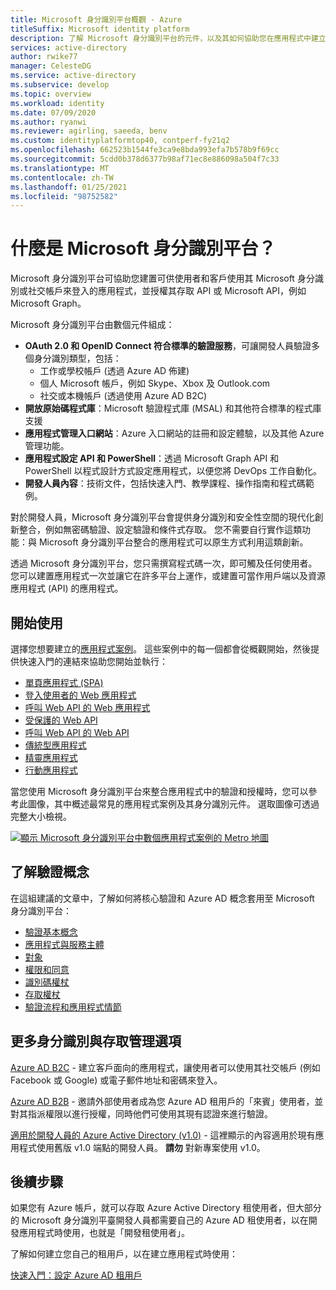 ```yaml
---
title: Microsoft 身分識別平台概觀 - Azure
titleSuffix: Microsoft identity platform
description: 了解 Microsoft 身分識別平台的元件，以及其如何協助您在應用程式中建立身分識別和存取管理 (IAM) 支援。
services: active-directory
author: rwike77
manager: CelesteDG
ms.service: active-directory
ms.subservice: develop
ms.topic: overview
ms.workload: identity
ms.date: 07/09/2020
ms.author: ryanwi
ms.reviewer: agirling, saeeda, benv
ms.custom: identityplatformtop40, contperf-fy21q2
ms.openlocfilehash: 662523b1544fe3ca9e8bda993efa7b578b9f69cc
ms.sourcegitcommit: 5cdd0b378d6377b98af71ec8e886098a504f7c33
ms.translationtype: MT
ms.contentlocale: zh-TW
ms.lasthandoff: 01/25/2021
ms.locfileid: "98752582"
---
```

# <a name="what-is-the-microsoft-identity-platform"></a>什麼是 Microsoft 身分識別平台？

Microsoft 身分識別平台可協助您建置可供使用者和客戶使用其 Microsoft 身分識別或社交帳戶來登入的應用程式，並授權其存取 API 或 Microsoft API，例如 Microsoft Graph。

Microsoft 身分識別平台由數個元件組成：

- **OAuth 2.0 和 OpenID Connect 符合標準的驗證服務**，可讓開發人員驗證多個身分識別類型，包括：
  - 工作或學校帳戶 (透過 Azure AD 佈建)
  - 個人 Microsoft 帳戶，例如 Skype、Xbox 及 Outlook.com
  - 社交或本機帳戶 (透過使用 Azure AD B2C)
- **開放原始碼程式庫**：Microsoft 驗證程式庫 (MSAL) 和其他符合標準的程式庫支援
- **應用程式管理入口網站**：Azure 入口網站的註冊和設定體驗，以及其他 Azure 管理功能。
- **應用程式設定 API 和 PowerShell**：透過 Microsoft Graph API 和 PowerShell 以程式設計方式設定應用程式，以便您將 DevOps 工作自動化。
- **開發人員內容**：技術文件，包括快速入門、教學課程、操作指南和程式碼範例。

對於開發人員，Microsoft 身分識別平台會提供身分識別和安全性空間的現代化創新整合，例如無密碼驗證、設定驗證和條件式存取。 您不需要自行實作這類功能：與 Microsoft 身分識別平台整合的應用程式可以原生方式利用這類創新。

透過 Microsoft 身分識別平台，您只需撰寫程式碼一次，即可觸及任何使用者。 您可以建置應用程式一次並讓它在許多平台上運作，或建置可當作用戶端以及資源應用程式 (API) 的應用程式。

## <a name="getting-started"></a>開始使用

選擇您想要建立的[應用程式案例](authentication-flows-app-scenarios.md)。 這些案例中的每一個都會從概觀開始，然後提供快速入門的連結來協助您開始並執行：

- [單頁應用程式 (SPA)](scenario-spa-overview.md)
- [登入使用者的 Web 應用程式](scenario-web-app-sign-user-overview.md)
- [呼叫 Web API 的 Web 應用程式](scenario-web-app-call-api-overview.md)
- [受保護的 Web API](scenario-protected-web-api-overview.md)
- [呼叫 Web API 的 Web API](scenario-web-api-call-api-overview.md)
- [傳統型應用程式](scenario-desktop-overview.md)
- [精靈應用程式](scenario-daemon-overview.md)
- [行動應用程式](scenario-mobile-overview.md)

當您使用 Microsoft 身分識別平台來整合應用程式中的驗證和授權時，您可以參考此圖像，其中概述最常見的應用程式案例及其身分識別元件。 選取圖像可透過完整大小檢視。

[![顯示 Microsoft 身分識別平台中數個應用程式案例的 Metro 地圖](./media/v2-overview/application-scenarios-identity-platform.png)](./media/v2-overview/application-scenarios-identity-platform.svg#lightbox)

## <a name="learn-authentication-concepts"></a>了解驗證概念

在這組建議的文章中，了解如何將核心驗證和 Azure AD 概念套用至 Microsoft 身分識別平台：

- [驗證基本概念](./authentication-vs-authorization.md)
- [應用程式與服務主體](app-objects-and-service-principals.md)
- [對象](v2-supported-account-types.md)
- [權限和同意](v2-permissions-and-consent.md)
- [識別碼權杖](id-tokens.md)
- [存取權杖](access-tokens.md)
- [驗證流程和應用程式情節](authentication-flows-app-scenarios.md)

## <a name="more-identity-and-access-management-options"></a>更多身分識別與存取管理選項

[Azure AD B2C](../../active-directory-b2c/overview.md) - 建立客戶面向的應用程式，讓使用者可以使用其社交帳戶 (例如 Facebook 或 Google) 或電子郵件地址和密碼來登入。

[Azure AD B2B](../external-identities/what-is-b2b.md) - 邀請外部使用者成為您 Azure AD 租用戶的「來賓」使用者，並對其指派權限以進行授權，同時他們可使用其現有認證來進行驗證。

[適用於開發人員的 Azure Active Directory (v1.0)](../azuread-dev/v1-overview.md) - 這裡顯示的內容適用於現有應用程式使用舊版 v1.0 端點的開發人員。 **請勿** 對新專案使用 v1.0。

## <a name="next-steps"></a>後續步驟

如果您有 Azure 帳戶，就可以存取 Azure Active Directory 租使用者，但大部分的 Microsoft 身分識別平臺開發人員都需要自己的 Azure AD 租使用者，以在開發應用程式時使用，也就是「開發租使用者」。

了解如何建立您自己的租用戶，以在建立應用程式時使用：

[快速入門：設定 Azure AD 租用戶](quickstart-create-new-tenant.md)
